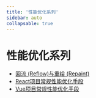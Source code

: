 ```yaml
---
title: '性能优化系列'
sidebar: auto
collapsable: true
---
```


# 性能优化系列
+ [回流 (Reflow)与重绘 (Repaint)](./performance/reflow-repaint.md)
+ [React项目常规性能优化手段](./performance/react.md)
+ [Vue项目常规性能优化手段](./performance/vue.md)